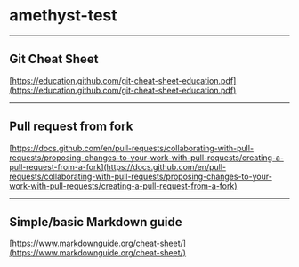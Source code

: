 # amethyst-test

---

## Git Cheat Sheet

[https://education.github.com/git-cheat-sheet-education.pdf](https://education.github.com/git-cheat-sheet-education.pdf)

---

## Pull request from fork

[https://docs.github.com/en/pull-requests/collaborating-with-pull-requests/proposing-changes-to-your-work-with-pull-requests/creating-a-pull-request-from-a-fork](https://docs.github.com/en/pull-requests/collaborating-with-pull-requests/proposing-changes-to-your-work-with-pull-requests/creating-a-pull-request-from-a-fork)

---

## Simple/basic Markdown guide

[https://www.markdownguide.org/cheat-sheet/](https://www.markdownguide.org/cheat-sheet/)
